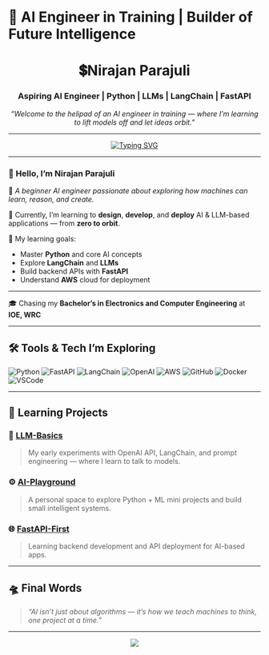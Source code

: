 # 🧠 AI Engineer in Training | Builder of Future Intelligence

<h1 align="center">💲Nirajan Parajuli</h1>
<h3 align="center">Aspiring AI Engineer | Python | LLMs | LangChain | FastAPI</h3>

<p align="center">
    <em>“Welcome to the helipad of an AI engineer in training — where I’m learning to lift models off and let ideas orbit.”</em>
</p>

---

<p align="center">
  <a href="https://github.com/NirajanParajuli">
    <img src="https://readme-typing-svg.herokuapp.com?font=Fira+Code&size=24&pause=1000&color=58A6FF&center=true&vCenter=true&width=800&lines=Hi+there+%F0%9F%91%8B+I'm+Nirajan+Parajuli;Aspiring+AI+Engineer;Exploring+LLMs+%26+LangChain;Learning+to+Build+Intelligent+Systems" alt="Typing SVG" />
  </a>
</p>

---

### 👋 Hello, I’m **Nirajan Parajuli**

🧩 *A beginner AI engineer passionate about exploring how machines can learn, reason, and create.*

🚀 Currently, I’m learning to **design**, **develop**, and **deploy** AI & LLM-based applications — from **zero to orbit**.

🎯 My learning goals:
- Master **Python** and core AI concepts  
- Explore **LangChain** and **LLMs**  
- Build backend APIs with **FastAPI**  
- Understand **AWS** cloud for deployment  

---

🎓 Chasing my **Bachelor’s in Electronics and Computer Engineering** at **IOE, WRC**

---

## 🛠️ Tools & Tech I’m Exploring

<p align="center">
  
![Python](https://img.shields.io/badge/-Python-333?style=flat&logo=python)
![FastAPI](https://img.shields.io/badge/-FastAPI-333?style=flat&logo=fastapi)
![LangChain](https://img.shields.io/badge/-LangChain-333?style=flat&logo=data)
![OpenAI](https://img.shields.io/badge/-OpenAI-333?style=flat&logo=openai)
![AWS](https://img.shields.io/badge/-AWS-333?style=flat&logo=amazonaws)
![GitHub](https://img.shields.io/badge/-GitHub-333?style=flat&logo=github)
![Docker](https://img.shields.io/badge/-Docker-333?style=flat&logo=docker)
![VSCode](https://img.shields.io/badge/-VSCode-333?style=flat&logo=visualstudiocode)

</p>

---

## 🧩 Learning Projects

### 🤖 [LLM-Basics](https://github.com/yourusername/llm-basics)
> My early experiments with OpenAI API, LangChain, and prompt engineering — where I learn to talk to models.

### ⚙️ [AI-Playground](https://github.com/yourusername/ai-playground)
> A personal space to explore Python + ML mini projects and build small intelligent systems.

### 🌐 [FastAPI-First](https://github.com/yourusername/fastapi-first)
> Learning backend development and API deployment for AI-based apps.

---

## 🛸 Final Words

> _“AI isn’t just about algorithms — it’s how we teach machines to think, one project at a time.”_

---

<p align="center">
  <img src="https://capsule-render.vercel.app/api?type=waving&color=0:58A6FF,100:58A6FF&height=120&section=footer"/>
</p>
